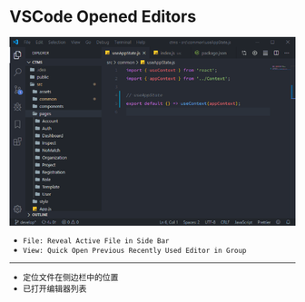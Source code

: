 # VSCode Opened Editors

![ScreenShots](https://raw.githubusercontent.com/caringrun/assets/master/vscode-opened-editors-screenshots.gif)

- `File: Reveal Active File in Side Bar`
- `View: Quick Open Previous Recently Used Editor in Group`

---

- 定位文件在侧边栏中的位置
- 已打开编辑器列表